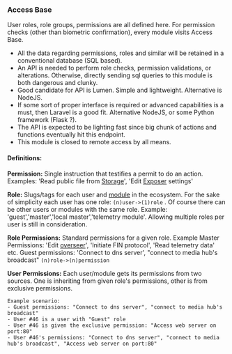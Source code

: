 
### <a name="access"></a> Access Base
User roles, role groups, permissions are all defined here. For permission checks (other than biometric confirmation), every module visits Access Base.

- All the data regarding permissions, roles and similar will be retained in a conventional database (SQL based).
- An API is needed to perform role checks, permission validations, or alterations. Otherwise, directly sending sql queries to this module is both dangerous and clunky.
- Good candidate for API is Lumen. Simple and lightweight. Alternative is NodeJS.
- If some sort of proper interface is required or advanced capabilities is a must, then Laravel is a good fit. Alternative NodeJS, or some Python framework (Flask ?).
- The API is expected to be lighting fast since big chunk of actions and functions eventually hit this endpoint.
- This module is closed to remote access by all means.
#### Definitions:
**Permission:** Single instruction that testifies a permit to do an action. Examples: 'Read public file from [Storage](/storage/storage.md)', 'Edit [Exposer](#exposer) settings'

**Role:**  Slugs/tags for each user and [module](/req.md#module) in the ecosystem. For the sake of simplicity each user has one role: ```(n)user->(1)role``` . Of course there can be other users or modules with the same role. Example: 'guest','master','local master','telemetry module'. Allowing multiple roles per user is still in consideration.

**Role Permissions:** Standard permissions for a given role. Example
Master Permissions: 'Edit [overseer](#overseer)', 'Initiate FIN protocol', 'Read telemetry data' etc.
Guest permissions: 'Connect to dns server', "connect to media hub's broadcast"
```(n)role->(n)permission```

**User Permissions:** Each user/module gets its permissions from two sources. One is inheriting from given role's permissions, other is from exclusive permissions.
```
Example scenario:
- Guest permissions: "Connect to dns server", "connect to media hub's broadcast"
- User #46 is a user with "Guest" role
- User #46 is given the exclusive permission: "Access web server on port:80"
- User #46's permissions: "Connect to dns server", "connect to media hub's broadcast", "Access web server on port:80"

```
